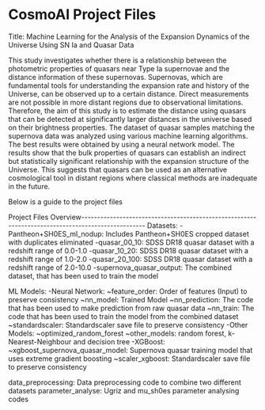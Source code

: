 # CosmoAI Project Files
Title: Machine Learning for the Analysis of the Expansion Dynamics of the Universe Using SN Ia and Quasar Data

This study investigates whether there is a relationship between the photometric properties of quasars near Type Ia supernovae and the distance information of these supernovas. Supernovas, which are fundamental tools for understanding the expansion rate and history of the Universe, can be observed up to a certain distance. Direct measurements are not possible in more distant regions due to observational limitations. 
Therefore, the aim of this study is to estimate the distance using quasars that can be detected at significantly larger distances in the universe based on their brightness properties. The dataset of quasar samples matching the supernova data was analyzed using various machine learning algorithms. The best results were obtained by using a neural network model. 
The results show that the bulk properties of quasars can establish an indirect but statistically significant relationship with the expansion structure of the Universe. This suggests that quasars can be used as an alternative cosmological tool in distant regions where classical methods are inadequate in the future.

Below is a guide to the project files

Project Files Overview--------------------------------------------------------------------------------------------------
Datasets:
-Pantheon+SH0ES_ml_nodup: Includes Pantheon+SH0ES cropped dataset with duplicates eliminated
-quasar_00_10: SDSS DR18 quasar dataset with a redshift range of 0.0-1.0
-quasar_10_20: SDSS DR18 quasar dataset with a redshift range of 1.0-2.0
-quasar_20_100: SDSS DR18 quasar dataset with a redshift range of 2.0-10.0
-supernova_quasar_output: The combined dataset, that has been used to train the model

ML Models:
-Neural Network:
  ~feature_order: Order of features (Input) to preserve consistency
  ~nn_model: Trained Model
  ~nn_prediction: The code that has been used to make prediction from raw quasar data
  ~nn_train: The code that has been used to train the model from the combined dataset
  ~standardscaler: Standardscaler save file to preserve consistency
-Other Models:
  ~optimized_random_forest
  ~other_models: random forest, k-Nearest-Neighbour and decision tree
-XGBoost:
  ~xgboost_supernova_quasar_model: Supernova quasar training model that uses extreme gradient boosting
  ~scaler_xgboost: Standardscaler save file to preserve consistency

data_preprocessing: Data preprocessing code to combine two different datasets
parameter_analyse: Ugriz and mu_sh0es parameter analysing codes
